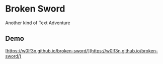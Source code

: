 # Broken Sword
Another kind of Text Adventure


## Demo
[https://w0lf3n.github.io/broken-sword/](https://w0lf3n.github.io/broken-sword/)

